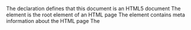The <!DOCTYPE html> declaration defines that this document is an HTML5 document
The <html> element is the root element of an HTML page
The <head> element contains meta information about the HTML page
The <title> element specifies a title for the HTML page (which is shown in the browser's title bar or in the page's tab)
The <body> element defines the document's body, and is a container for all the visible contents, such as headings, paragraphs, images, hyperlinks, tables, lists, etc.
The <h1> element defines a large heading
The <p> element defines a paragraph

🔥 Day 1–10: Mastering HTML
Daily Topics & Goals:
Day	Focus Area	Task/Practice
1	HTML Structure + Tags	Doctypes, <html>, <head>, <body>, <meta>, <title>
2	Text Formatting + Lists	<p>, <h1>–<h6>, <ul>, <ol>, <li>, <strong>, <em>
3	Links & Images	<a>, <img>, target, alt, relative vs absolute paths
4	Tables	<table>, <tr>, <td>, <th>, colspan/rowspan
5	Forms (basic)	<form>, <input>, <label>, type, action, method
6	Forms (advanced)	<textarea>, <select>, <option>, validations
7	Semantic Tags	<article>, <section>, <aside>, <nav>, <main>, <footer>
8	Media Tags	<video>, <audio>, <iframe>, controls
9	SEO + Accessibility Basics	alt, title, ARIA roles, heading order
10	Mini Project	Create a Portfolio Page using pure HTML

🔥 Day 11–20: Mastering JavaScript
Daily Topics & Goals:
Day	Focus Area	Task/Practice
11	Basics: Variables, Data Types	let, const, var, types, typeof, operators
12	Conditions + Loops	if, else, switch, for, while, do..while
13	Functions & Scope	Regular, Arrow, Hoisting, Block vs Global scope
14	Arrays + Array Methods	push, pop, map, filter, reduce, forEach
15	Objects & Nested Objects	Creation, access, object destructuring
16	DOM Manipulation	getElementById, querySelector, .value, .innerText
17	Events + Event Listeners	onclick, addEventListener, form handling
18	Timers & Intervals	setTimeout, setInterval, practice digital clock
19	Mini Project	To-Do List or Calculator in JavaScript
20	Final Project	HTML + JS Quiz App with score, timer, and validation


